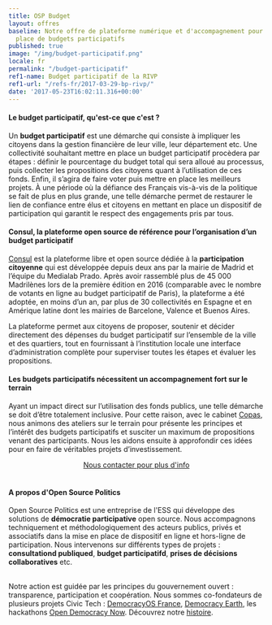 ```yaml
---
title: OSP Budget
layout: offres
baseline: Notre offre de plateforme numérique et d'accompagnement pour la mise en
  place de budgets participatifs
published: true
image: "/img/budget-participatif.png"
locale: fr
permalink: "/budget-participatif"
ref1-name: Budget participatif de la RIVP
ref1-url: "/refs-fr/2017-03-29-bp-rivp/"
date: '2017-05-23T16:02:11.316+00:00'
---
```

#### Le budget participatif, qu'est-ce que c'est ?

Un **budget participatif** est une démarche qui consiste à impliquer les citoyens dans la gestion financière de leur ville, leur département etc. Une collectivité souhaitant mettre en place un budget participatif procèdera par étapes : définir le pourcentage du budget total qui sera alloué au processus, puis collecter les propositions des citoyens quant à l’utilisation de ces fonds. Enfin, il s’agira de faire voter puis mettre en place les meilleurs projets. À une période où la défiance des Français vis-à-vis de la politique se fait de plus en plus grande, une telle démarche permet de restaurer le lien de confiance entre élus et citoyens en mettant en place un dispositif de participation qui garantit le respect des engagements pris par tous.

#### Consul, la plateforme open source de référence pour l’organisation d’un budget participatif

[Consul](http://decide.es/en) est la plateforme libre et open source dédiée à la **participation citoyenne** qui est développée depuis deux ans par la mairie de Madrid et l’équipe du Medialab Prado. Après avoir rassemblé plus de 45 000 Madrilènes lors de la première édition en 2016 (comparable avec le nombre de votants en ligne au budget participatif de Paris), la plateforme a été adoptée, en moins d’un an, par plus de 30 collectivités en Espagne et en Amérique latine dont les mairies de Barcelone, Valence et Buenos Aires.

La plateforme permet aux citoyens de proposer, soutenir et décider directement des dépenses du budget participatif sur l’ensemble de la ville et des quartiers, tout en fournissant à l’institution locale une interface d’administration complète pour superviser toutes les étapes et évaluer les propositions.

#### Les budgets participatifs nécessitent un accompagnement fort sur le terrain

Ayant un impact direct sur l’utilisation des fonds publics, une telle démarche se doit d’être totalement inclusive. Pour cette raison, avec le cabinet  [Copas](http://copas.coop/), nous animons des ateliers sur le terrain pour présente les principes et l’intérêt des budgets participatifs et susciter un maximum de propositions venant des participants. Nous les aidons ensuite à approfondir ces idées pour en faire de véritables projets d’investissement.
<center><a href="{{ site.baseurl }}/fr/accueil#contact" class="btn btn-primary">Nous contacter pour plus d'info</a></center>

<br>


<div class="well">
<h4>A propos d'Open Source Politics</h4>

Open Source Politics est une entreprise de l'ESS qui développe des solutions de <b>démocratie participative</b> open source. Nous accompagnons techniquement et méthodologiquement des acteurs publics, privés et associatifs dans la mise en place de dispositif en ligne et hors-ligne de participation. Nous intervenons sur différents types de projets : <b>consultationd publiqued</b>, <b>budget participatifd</b>, <b>prises de décisions collaboratives</b> etc.

<br>
Notre action est guidée par les principes du gouvernement ouvert : transparence, participation et coopération. Nous sommes co-fondateurs de plusieurs projets Civic Tech : <a href="http://democracyos.eu" target="blank">DemocracyOS France</a>, <a href="http://democracy.earth" target="blank">Democracy Earth</a>, les hackathons <a href="http://opendemocracynow.net" target="blank">Open Democracy Now</a>. Découvrez notre <a href="https://medium.com/open-source-politics/notre-histoire-c61bbec90334#.bmus5b392" target="blank">histoire</a>.
</div>
